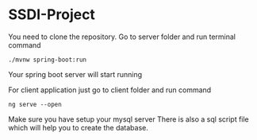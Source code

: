 # SSDI-Project

You need to clone the repository.
Go to server folder and run terminal command
```
./mvnw spring-boot:run
```
Your spring boot server will start running

For client application just go to client folder and run command
```
ng serve --open
```

Make sure you have setup your mysql server
There is also a sql script file which will help you to create the database.
